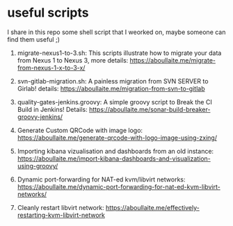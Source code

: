 # useful scripts

I share in this repo some shell script that I weorked on, maybe someone can find them useful ;)

1. migrate-nexus1-to-3.sh: This scripts illustrate how to migrate your data from Nexus 1 to Nexus 3, more details: https://aboullaite.me/migrate-from-nexus-1-x-to-3-x/

2. svn-gitlab-migration.sh: A painless migration from SVN SERVER to Girlab! details: https://aboullaite.me/migration-from-svn-to-gitlab

3. quality-gates-jenkins.groovy: A simple groovy script to Break the CI Build in Jenkins! Details: https://aboullaite.me/sonar-build-breaker-groovy-jenkins/

4. Generate Custom QRCode with image logo: https://aboullaite.me/generate-qrcode-with-logo-image-using-zxing/

5. Importing kibana vizualisation and dashboards from an old instance: https://aboullaite.me/import-kibana-dashboards-and-visualization-using-groovy/

6. Dynamic port-forwarding for NAT-ed kvm/libvirt networks: https://aboullaite.me/dynamic-port-forwarding-for-nat-ed-kvm-libvirt-networks/

7. Cleanly restart libvirt network: https://aboullaite.me/effectively-restarting-kvm-libvirt-network

